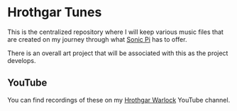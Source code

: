 # Hrothgar Tunes

This is the centralized repository where I will keep various music files that
are created on my journey through what [Sonic Pi](http://sonic-pi.net) has to
offer.

There is an overall art project that will be associated with this as the
project develops.

## YouTube

You can find recordings of these on my
[Hrothgar Warlock](https://www.youtube.com/channel/UCV81Zah5xOqX5npwF30WZBg)
YouTube channel.
